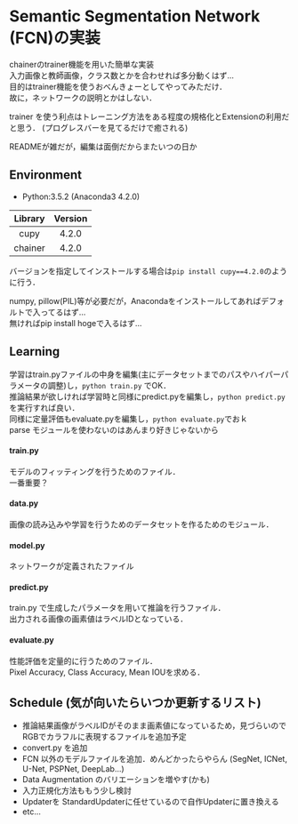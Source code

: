 # Semantic Segmentation Network (FCN)の実装
chainerのtrainer機能を用いた簡単な実装 <br>
入力画像と教師画像，クラス数とかを合わせれば多分動くはず...<br>
目的はtrainer機能を使うおべんきょーとしてやってみただけ．<br>
故に，ネットワークの説明とかはしない．

trainer を使う利点はトレーニング方法をある程度の規格化とExtensionの利用だと思う．
(プログレスバーを見てるだけで癒される)

READMEが雑だが，編集は面倒だからまたいつの日か


## Environment
- Python:3.5.2 (Anaconda3 4.2.0)

| Library | Version |
|  :---:  |  :---:  |
|cupy     |4.2.0    |
|chainer  |4.2.0    |

バージョンを指定してインストールする場合は`pip install cupy==4.2.0`のように行う．

numpy, pillow(PIL)等が必要だが，Anacondaをインストールしてあればデフォルトで入ってるはず...
<br>
無ければpip install hogeで入るはず...


## Learning
学習はtrain.pyファイルの中身を編集(主にデータセットまでのパスやハイパーパラメータの調整)し，`python train.py` でOK．
<br>
推論結果が欲しければ学習時と同様にpredict.pyを編集し，`python predict.py`を実行すれば良い．
<br>
同様に定量評価もevaluate.pyを編集し，`python evaluate.py`でおｋ
<br>
parse モジュールを使わないのはあんまり好きじゃないから

#### train.py
モデルのフィッティングを行うためのファイル．<br>
一番重要？
#### data.py
画像の読み込みや学習を行うためのデータセットを作るためのモジュール．
#### model.py
ネットワークが定義されたファイル
#### predict.py
train.py で生成したパラメータを用いて推論を行うファイル．<br>
出力される画像の画素値はラベルIDとなっている．
#### evaluate.py
性能評価を定量的に行うためのファイル．<br>
Pixel Accuracy, Class Accuracy, Mean IOUを求める．

## Schedule (気が向いたらいつか更新するリスト)
- 推論結果画像がラベルIDがそのまま画素値になっているため，見づらいのでRGBでカラフルに表現するファイルを追加予定
 - convert.py を追加
- FCN 以外のモデルファイルを追加．めんどかったらやらん (SegNet, ICNet, U-Net, PSPNet, DeepLab...)
- Data Augmentation のバリエーションを増やす(かも)
- 入力正規化方法ももう少し検討
- Updaterを StandardUpdaterに任せているので自作Updaterに置き換える
- etc...
